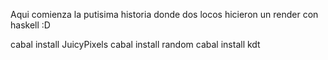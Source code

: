 Aqui comienza la putisima historia donde dos locos hicieron un render con haskell :D

cabal install JuicyPixels
cabal install random
cabal install kdt